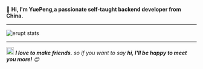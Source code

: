 🚀 **Hi, I'm YuePeng,a passionate self-taught backend developer from China.**

---

 ![erupt stats](https://github-readme-stats.vercel.app/api?username=erupts&show_icons=true&title_color=fff&icon_color=79ff97&text_color=9f9f9f&bg_color=151515&hide_border=false)

---

<img src="https://media.giphy.com/media/LnQjpWaON8nhr21vNW/giphy.gif" width="20"> <em><b>I love to make friends.</b> so if you want to say <b>hi, I'll be happy to meet you more!</b> 😊</em>
